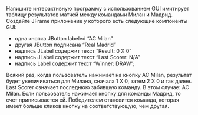 Напишите интерактивную программу с использованием GUI
имитирует таблицу результатов матчей между командами Милан и Мадрид.
Создайте JFrame приложение у которого есть следующие компоненты GUI:
- одна кнопка JButton labeled “AC Milan”
- другая JButton подписана “Real Madrid”
- надпись JLabel содержит текст “Result: 0 X 0”
- надпись JLabel содержит текст “Last Scorer: N/A”
- надпись Label содержит текст “Winner: DRAW”;

Всякий раз, когда пользователь нажимает на кнопку AC Milan,
результат будет увеличиваться для Милана, сначала 1 X 0, затем 2 X 0 и так
далее. Last Scorer означает последнюю забившую команду. В этом случае:
AC Milan. Если пользователь нажимает кнопку для команды Мадрид, то счет
приписывается ей. Победителем становится команда, которая имеет больше
кликов кнопку на соответствующую, чем другая.